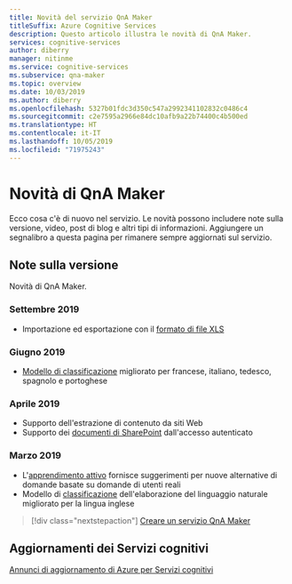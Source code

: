 ```yaml
---
title: Novità del servizio QnA Maker
titleSuffix: Azure Cognitive Services
description: Questo articolo illustra le novità di QnA Maker.
services: cognitive-services
author: diberry
manager: nitinme
ms.service: cognitive-services
ms.subservice: qna-maker
ms.topic: overview
ms.date: 10/03/2019
ms.author: diberry
ms.openlocfilehash: 5327b01fdc3d350c547a2992341102832c0486c4
ms.sourcegitcommit: c2e7595a2966e84dc10afb9a22b74400c4b500ed
ms.translationtype: HT
ms.contentlocale: it-IT
ms.lasthandoff: 10/05/2019
ms.locfileid: "71975243"
---
```

# <a name="whats-new-in-qna-maker"></a>Novità di QnA Maker

Ecco cosa c'è di nuovo nel servizio. Le novità possono includere note sulla versione, video, post di blog e altri tipi di informazioni. Aggiungere un segnalibro a questa pagina per rimanere sempre aggiornati sul servizio.  

## <a name="release-notes"></a>Note sulla versione 

Novità di QnA Maker.

### <a name="september-2019"></a>Settembre 2019

* Importazione ed esportazione con il [formato di file XLS](concepts/data-sources-supported.md) 

### <a name="june-2019"></a>Giugno 2019

* [Modello di classificazione](concepts/knowledge-base.md#ranker-process) migliorato per francese, italiano, tedesco, spagnolo e portoghese

### <a name="april-2019"></a>Aprile 2019

* Supporto dell'estrazione di contenuto da siti Web
* Supporto dei [documenti di SharePoint](how-to/add-sharepoint-datasources.md) dall'accesso autenticato

### <a name="march-2019"></a>Marzo 2019

* L'[apprendimento attivo](how-to/improve-knowledge-base.md) fornisce suggerimenti per nuove alternative di domande basate su domande di utenti reali
* Modello di [classificazione](concepts/knowledge-base.md#ranker-process) dell'elaborazione del linguaggio naturale migliorato per la lingua inglese 

> [!div class="nextstepaction"]
> [Creare un servizio QnA Maker](how-to/set-up-qnamaker-service-azure.md)

## <a name="cognitive-service-updates"></a>Aggiornamenti dei Servizi cognitivi

[Annunci di aggiornamento di Azure per Servizi cognitivi](https://azure.microsoft.com/updates/?product=cognitive-services)